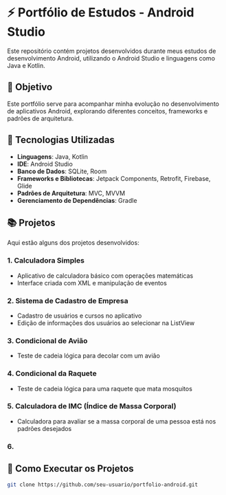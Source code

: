 # ⚡ Portfólio de Estudos - Android Studio

Este repositório contém projetos desenvolvidos durante meus estudos de desenvolvimento Android, utilizando o Android Studio e linguagens como Java e Kotlin. 

## 🌟 Objetivo
Este portfólio serve para acompanhar minha evolução no desenvolvimento de aplicativos Android, explorando diferentes conceitos, frameworks e padrões de arquitetura.

## 🔧 Tecnologias Utilizadas
- **Linguagens**: Java, Kotlin
- **IDE**: Android Studio
- **Banco de Dados**: SQLite, Room
- **Frameworks e Bibliotecas**: Jetpack Components, Retrofit, Firebase, Glide
- **Padrões de Arquitetura**: MVC, MVVM
- **Gerenciamento de Dependências**: Gradle

## 📚 Projetos
Aqui estão alguns dos projetos desenvolvidos:

### 1. Calculadora Simples
- Aplicativo de calculadora básico com operações matemáticas
- Interface criada com XML e manipulação de eventos

### 2. Sistema de Cadastro de Empresa
- Cadastro de usuários e cursos no aplicativo
- Edição de informações dos usuários ao selecionar na ListView

### 3. Condicional de Avião
- Teste de cadeia lógica para decolar com um avião

### 4. Condicional da Raquete
- Teste de cadeia lógica para uma raquete que mata mosquitos

### 5. Calculadora de IMC (Índice de Massa Corporal)
- Calculadora para avaliar se a massa corporal de uma pessoa está nos padrões desejados

### 6.  

## 📖 Como Executar os Projetos
```sh
git clone https://github.com/seu-usuario/portfolio-android.git

